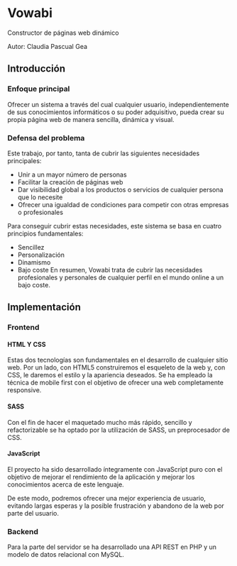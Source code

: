 # Vowabi
Constructor de páginas web dinámico

Autor: Claudia Pascual Gea

## Introducción

### Enfoque principal
Ofrecer un sistema a través del cual cualquier usuario, independientemente de sus conocimientos informáticos o su poder adquisitivo, pueda crear su propia página web de manera sencilla, dinámica y visual.

### Defensa del problema
Este trabajo, por tanto, tanta de cubrir las siguientes necesidades principales:
*  Unir a un mayor número de personas
*  Facilitar la creación de páginas web
*  Dar visibilidad global a los productos o servicios de cualquier persona que lo necesite
*  Ofrecer una igualdad de condiciones para competir con otras empresas o profesionales

Para conseguir cubrir estas necesidades, este sistema se basa en cuatro principios fundamentales:

*  Sencillez
*  Personalización
*  Dinamismo
*  Bajo coste
En resumen, Vowabi trata de cubrir las necesidades profesionales y personales de cualquier perfil en el mundo online a un bajo coste.

## Implementación
### Frontend
#### HTML Y CSS
Estas dos tecnologías son fundamentales en el desarrollo de cualquier sitio web. Por un lado, con HTML5 construiremos el esqueleto de la web y, con CSS, le daremos el estilo y la apariencia deseados.
Se ha empleado la técnica de mobile first con el objetivo de ofrecer una web completamente responsive.

#### SASS
Con el fin de hacer el maquetado mucho más rápido, sencillo y refactorizable se ha optado por la utilización de SASS, un preprocesador de CSS.

#### JavaScript
El proyecto ha sido desarrollado íntegramente con JavaScript puro con el objetivo de mejorar el rendimiento de la aplicación y mejorar los conocimientos acerca de este lenguaje.

De este modo, podremos ofrecer una mejor experiencia de usuario, evitando largas esperas y la posible frustración y abandono de la web por parte del usuario.

### Backend
Para la parte del servidor se ha desarrollado una API REST en PHP y un modelo de datos relacional con MySQL.

